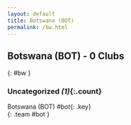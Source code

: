 ```yaml
---
layout: default
title: Botswana (BOT)
permalink: /bw.html
---
```



## Botswana (BOT) - 0 Clubs
{: #bw }









### Uncategorized _(1)_{:.count}


Botswana  (BOT)  _#bot_{: .key} <br>
{: .team #bot }


 
